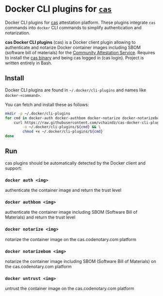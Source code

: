 # Docker CLI plugins for [`cas`](https://cas.codenotary.com)
Docker CLI plugins for [cas](cas.codenotary.com) attestation platform.
These plugins integrate `cas` commands into `docker` CLI commands to simplify authentication and notarization.

**cas Docker CLI plugins** (cas) is a Docker client plugin allowing to authenticate and notarize Docker container images including SBOM (software bill of materials) for the [Community Attestation Service](https://cas.codenotary.com).  Requires to install the [cas binary](https://github.com/codenotary/cas/releases) and being cas logged in (cas login).
Project is written entirely in Bash.

## Install

Docker CLI plugins are found in `~/.docker/cli-plugins` and names like `docker-<command>`.

You can fetch and install these as follows:

```bash
mkdir -p ~/.docker/cli-plugins
for cmd in docker-auth docker-authbom docker-notarize docker-notarizebom docker-untrust; do
    curl https://raw.githubusercontent.com/vchaindz/cas-docker-cli-plugins/main/${cmd}.sh \
        -o ~/.docker/cli-plugins/${cmd} && \
        chmod +x ~/.docker/cli-plugins/${cmd}
done
```

## Run

cas plugins should be automatically detected by the Docker client and support:

### `docker auth <img>`

authenticate the container image and return the trust level

### `docker authbom <img>`

authenticate the container image including SBOM (Software Bill of Materials) and return the trust level

### `docker notarize <img>`

notarize the container image on the cas.codenotary.com platform

### `docker notarizebom <img>`

notarize the container image including SBOM (Software Bill of Materials) on the cas.codenotary.com platform

### `docker untrust <img>`

untrust the container image on the cas.codenotary.com platform


